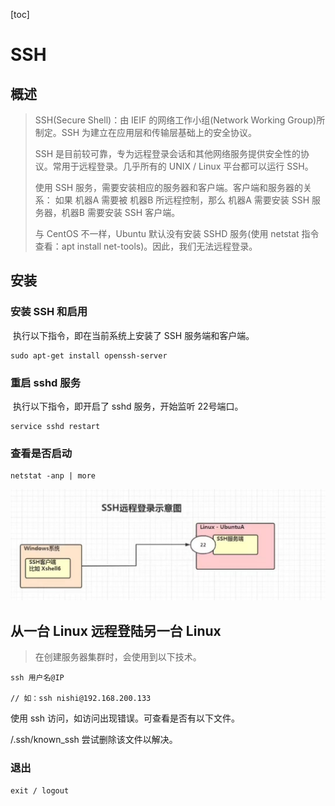 [toc]

# SSH

## 概述

> SSH(Secure Shell)：由 IEIF 的网络工作小组(Network Working Group)所制定。SSH 为建立在应用层和传输层基础上的安全协议。
>
> SSH 是目前较可靠，专为远程登录会话和其他网络服务提供安全性的协议。常用于远程登录。几乎所有的 UNIX / Linux 平台都可以运行 SSH。
>
> 使用 SSH 服务，需要安装相应的服务器和客户端。客户端和服务器的关系：
> 	如果 机器A 需要被 机器B 所远程控制，那么 机器A 需要安装 SSH 服务器，机器B 需要安装 SSH 客户端。
>
> 与 CentOS 不一样，Ubuntu 默认没有安装 SSHD 服务(使用 netstat 指令查看：apt install net-tools)。因此，我们无法远程登录。

## 安装

### 安装 SSH 和启用

​	执行以下指令，即在当前系统上安装了 SSH 服务端和客户端。

```
sudo apt-get install openssh-server
```

### 重启 sshd 服务

​	执行以下指令，即开启了 sshd 服务，开始监听 22号端口。

```
service sshd restart
```

### 查看是否启动

```
netstat -anp | more
```

![ylt1](img/ylt1.jpg)

## 从一台 Linux 远程登陆另一台 Linux

> 在创建服务器集群时，会使用到以下技术。

```
ssh 用户名@IP

// 如：ssh nishi@192.168.200.133
```

使用 ssh 访问，如访问出现错误。可查看是否有以下文件。

/.ssh/known_ssh 尝试删除该文件以解决。

### 退出

```
exit / logout
```

